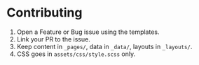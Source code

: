 # Contributing
1) Open a Feature or Bug issue using the templates.  
2) Link your PR to the issue.  
3) Keep content in `_pages/`, data in `_data/`, layouts in `_layouts/`.  
4) CSS goes in `assets/css/style.scss` only.
